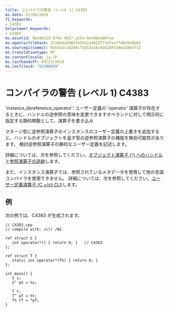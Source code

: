 ```yaml
---
title: コンパイラの警告 (レベル 1) C4383
ms.date: 11/04/2016
f1_keywords:
- C4383
helpviewer_keywords:
- C4383
ms.assetid: 96c0e52d-874e-4b57-a154-0e49b6a00fae
ms.openlocfilehash: 2510dda59047632e2a4823f734feeffd0c0a5b02
ms.sourcegitcommit: 0ab61bc3d2b6cfbd52a16c6ab2b97a8ea1864f12
ms.translationtype: MT
ms.contentlocale: ja-JP
ms.lasthandoff: 04/23/2019
ms.locfileid: "62390439"
---
```

# <a name="compiler-warning-level-1-c4383"></a>コンパイラの警告 (レベル 1) C4383

'instance_dereference_operator': ユーザー定義の 'operator' 演算子が存在するときに、ハンドルの逆参照の意味を変更できますオペランドに対して明示的に指定する静的関数として、演算子を書き込み

マネージ型に逆参照演算子のインスタンスのユーザー定義の上書きを追加すると、ハンドルのオブジェクトを返す型の逆参照演算子の機能を無効可能性があります。 検討逆参照演算子の静的なユーザー定義を記述します。

詳細については、次を参照してください。[オブジェクト演算子 (^) へのハンドル](../../extensions/handle-to-object-operator-hat-cpp-component-extensions.md)と[参照演算子の追跡](../../extensions/tracking-reference-operator-cpp-component-extensions.md)します。

また、インスタンス演算子では、参照されているメタデータを使用して他の言語コンパイラを使用できません。 詳細については、次を参照してください。[ユーザー定義演算子 (C +/cli CLI)](../../dotnet/user-defined-operators-cpp-cli.md)します。

## <a name="example"></a>例

次の例では、C4383 が生成されます。

```
// C4383.cpp
// compile with: /clr /W1

ref struct S {
   int operator*() { return 0; }   // C4383
};

ref struct T {
   static int operator*(T%) { return 0; }
};

int main() {
   S s;
   S^ pS = %s;

   T t;
   T^ pT = %t;
   T% rT = *pT;
}
```